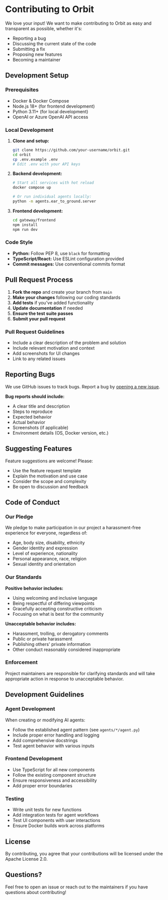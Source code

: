 # Contributing to Orbit

We love your input! We want to make contributing to Orbit as easy and transparent as possible, whether it's:

- Reporting a bug
- Discussing the current state of the code
- Submitting a fix
- Proposing new features
- Becoming a maintainer

## Development Setup

### Prerequisites

- Docker & Docker Compose
- Node.js 18+ (for frontend development)
- Python 3.11+ (for local development)
- OpenAI or Azure OpenAI API access

### Local Development

1. **Clone and setup:**
   ```bash
   git clone https://github.com/your-username/orbit.git
   cd orbit
   cp .env.example .env
   # Edit .env with your API keys
   ```

2. **Backend development:**
   ```bash
   # Start all services with hot reload
   docker compose up
   
   # Or run individual agents locally:
   python -m agents.ear_to_ground.server
   ```

3. **Frontend development:**
   ```bash
   cd gateway/frontend
   npm install
   npm run dev
   ```

### Code Style

- **Python:** Follow PEP 8, use `black` for formatting
- **TypeScript/React:** Use ESLint configuration provided
- **Commit messages:** Use conventional commits format

## Pull Request Process

1. **Fork the repo** and create your branch from `main`
2. **Make your changes** following our coding standards
3. **Add tests** if you've added functionality
4. **Update documentation** if needed
5. **Ensure the test suite passes**
6. **Submit your pull request**

### Pull Request Guidelines

- Include a clear description of the problem and solution
- Include relevant motivation and context
- Add screenshots for UI changes
- Link to any related issues

## Reporting Bugs

We use GitHub issues to track bugs. Report a bug by [opening a new issue](https://github.com/your-username/orbit/issues/new).

**Bug reports should include:**
- A clear title and description
- Steps to reproduce
- Expected behavior
- Actual behavior
- Screenshots (if applicable)
- Environment details (OS, Docker version, etc.)

## Suggesting Features

Feature suggestions are welcome! Please:
- Use the feature request template
- Explain the motivation and use case
- Consider the scope and complexity
- Be open to discussion and feedback

## Code of Conduct

### Our Pledge

We pledge to make participation in our project a harassment-free experience for everyone, regardless of:
- Age, body size, disability, ethnicity
- Gender identity and expression
- Level of experience, nationality
- Personal appearance, race, religion
- Sexual identity and orientation

### Our Standards

**Positive behavior includes:**
- Using welcoming and inclusive language
- Being respectful of differing viewpoints
- Gracefully accepting constructive criticism
- Focusing on what is best for the community

**Unacceptable behavior includes:**
- Harassment, trolling, or derogatory comments
- Public or private harassment
- Publishing others' private information
- Other conduct reasonably considered inappropriate

### Enforcement

Project maintainers are responsible for clarifying standards and will take appropriate action in response to unacceptable behavior.

## Development Guidelines

### Agent Development

When creating or modifying AI agents:
- Follow the established agent pattern (see `agents/*/agent.py`)
- Include proper error handling and logging
- Add comprehensive docstrings
- Test agent behavior with various inputs

### Frontend Development

- Use TypeScript for all new components
- Follow the existing component structure
- Ensure responsiveness and accessibility
- Add proper error boundaries

### Testing

- Write unit tests for new functions
- Add integration tests for agent workflows
- Test UI components with user interactions
- Ensure Docker builds work across platforms

## License

By contributing, you agree that your contributions will be licensed under the Apache License 2.0.

## Questions?

Feel free to open an issue or reach out to the maintainers if you have questions about contributing! 